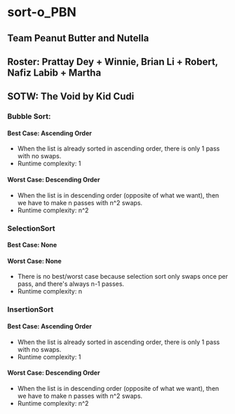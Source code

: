 # sort-o_PBN
## Team Peanut Butter and Nutella
## Roster: Prattay Dey + Winnie, Brian Li + Robert, Nafiz Labib + Martha

## SOTW: The Void by Kid Cudi

### Bubble Sort: 
#### Best Case: Ascending Order
- When the list is already sorted in ascending order, there is only 1 pass with no swaps.
- Runtime complexity: 1

#### Worst Case: Descending Order
- When the list is in descending order (opposite of what we want), then we have to make n passes with n^2 swaps.
- Runtime complexity: n^2

### SelectionSort
#### Best Case: None
#### Worst Case: None
- There is no best/worst case because selection sort only swaps once per pass, and there's always n-1 passes. 
- Runtime complexity: n

### InsertionSort
#### Best Case: Ascending Order
- When the list is already sorted in ascending order, there is only 1 pass with no swaps.
- Runtime complexity: 1
#### Worst Case: Descending Order
- When the list is in descending order (opposite of what we want), then we have to make n passes with n^2 swaps.
- Runtime complexity: n^2
